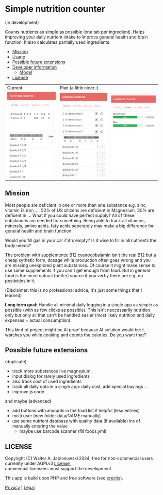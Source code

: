 # Simple nutrition counter

(in development)

Counts nutrients as simple as possible (one tab per ingredient). Helps improving your daily nutrient intake to improve general health and brain function. It also calculates partially used ingredients.

- [Mission](#mission)
- [Usage](misc/usage.md)
- [Possible future extensions](#possible-future-extensions)
- [Developer information](misc/dev_info.md)
  - [Model](misc/dev_info.md#model)
- [License](#license)

<table>
  <tr>
    <td>Current</td>
    <td>Plan (a little nicer ;)</td>
    <td>&nbsp;</td>
  </tr>
  <tr>
    <td>
      <img src="misc/img.png" width="200">
    </td>
    <td>
      <img src="misc/design_1.png" width="200">
    </td>
    <td>
      <img src="misc/design_2.png" width="200">
    </td>
  </tr>
</table>


Mission
----------------------------------------------------------

Most people are deficient in one or more than one substance e.g. zinc, vitamin D, iron, ... 50% of US citizens are deficient in Magnesium, 30% are deficent in ... What if you could have perfect supply? All of these substances are needed for something. Being able to track all vitamins, minerals, amino acids, faty acids seperately may make a big difference for general health and brain function.

Would you fill gas in your car if it's empty? Is it wise to fill in all nutrients the body needs?

The problem with supplements: B12 cyanocobalamin isn't the real B12 but a cheap sythetic form, dosage while production often goes wrong and you are missing unexplored plant substances. Of course it might make sense to use some supplements if you can't get enough from food. But in general food is the more natural (better) source if you verfiy there are e.g. no pesticides in it.

(Disclaimer: this is no professional advice, it's just some things that I learned)

**Long term goal:** Handle all minimal daily logging in a single app as simple as possible (with as few clicks as possible). This isn't neccessarily nutrition only but only all that can't be handled easier (most likely nutrition and daily expenses = actual consumption).

This kind of project might be AI proof because AI solution would be: it watches you while cooking and counts the calories. Do you want that?


Possible future extensions
----------------------------------------------------------

(duplicate)

- track more substances like magnesium
- input dialog for rarely used ingredients
- also track cost of used ingredients
- track all daily data in a single app: daily cost, add special buyings ...
- improve js code

and maybe (advanced)

- add buttons with amounts in the food list if helpful (less entries)
- multi user (new folder data/NAME manually)
- use some nutrient database with quality data (if available) ins of manually entering the value
  - maybe use barcode scanner (fill foods.yml)


LICENSE
----------------------------------------------------------

Copyright (C) Walter A. Jablonowski 2024, free for non-commercial users currenlty under AGPLv3 [License](https://choosealicense.com/licenses/agpl-3.0), \
commercial licensees must support the development

This app is build upon PHP and free software (see [credits](credits.md)).

[Privacy](https://walter-a-jablonowski.github.io/privacy.html) | [Legal](https://walter-a-jablonowski.github.io/imprint.html)
